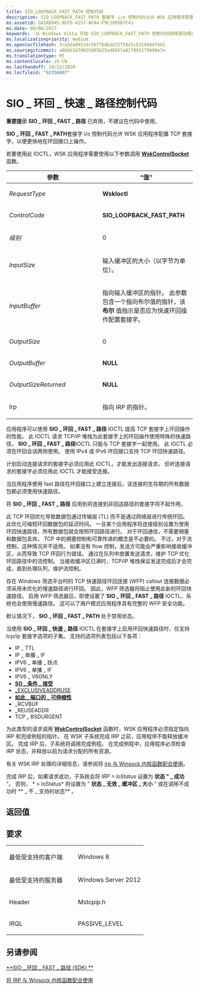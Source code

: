 ```yaml
---
title: SIO_LOOPBACK_FAST_PATH 控制代码
description: SIO_LOOPBACK_FAST_PATH 套接字 i/o 控制代码允许 WSK 应用程序配置 TCP 套接字，以便更快地在环回接口上操作。
ms.assetid: 5A5AD945-9EFD-4157-AFA4-F9C3995B7C43
ms.date: 08/08/2017
keywords: -从 Windows Vista 开始 SIO_LOOPBACK_FAST_PATH 控制代码网络驱动程序
ms.localizationpriority: medium
ms.openlocfilehash: 3ca5da89519c56f7b4bad32f58e5cb31968d7402
ms.sourcegitcommit: a866b3470025d85b25a48857a81f893179698e7e
ms.translationtype: MT
ms.contentlocale: zh-CN
ms.lasthandoff: 10/22/2020
ms.locfileid: "92356007"
---
```

# <a name="sio_loopback_fast_path-control-code"></a>SIO \_ 环回 \_ 快速 \_ 路径控制代码


**重要提示** **SIO \_ 环回 \_ FAST \_ 路径** 已弃用，不建议在代码中使用。

 

**SIO \_ 环回 \_ FAST \_ PATH**套接字 i/o 控制代码允许 WSK 应用程序配置 TCP 套接字，以便更快地在环回接口上操作。

若要使用此 IOCTL，WSK 应用程序需要使用以下参数调用 [**WskControlSocket**](/windows-hardware/drivers/ddi/wsk/nc-wsk-pfn_wsk_control_socket) 函数。

<table>
<colgroup>
<col width="50%" />
<col width="50%" />
</colgroup>
<thead>
<tr class="header">
<th>参数</th>
<th>“值”</th>
</tr>
</thead>
<tbody>
<tr class="odd">
<td><p><em>RequestType</em></p></td>
<td><p><strong>WskIoctl</strong></p></td>
</tr>
<tr class="even">
<td><p><em>ControlCode</em></p></td>
<td><p><strong>SIO_LOOPBACK_FAST_PATH</strong></p></td>
</tr>
<tr class="odd">
<td><p><em>级别</em></p></td>
<td><p>0</p></td>
</tr>
<tr class="even">
<td><p><em>InputSize</em></p></td>
<td><p>输入缓冲区的大小（以字节为单位）。</p></td>
</tr>
<tr class="odd">
<td><p><em>InputBuffer</em></p></td>
<td><p>指向输入缓冲区的指针。 此参数包含一个指向布尔值的指针，该 <strong>布尔</strong> 值指示是否应为快速环回操作配置套接字。</p></td>
</tr>
<tr class="even">
<td><p><em>OutputSize</em></p></td>
<td><p>0</p></td>
</tr>
<tr class="odd">
<td><p><em>OutputBuffer</em></p></td>
<td><p><strong>NULL</strong></p></td>
</tr>
<tr class="even">
<td><p><em>OutputSizeReturned</em></p></td>
<td><p><strong>NULL</strong></p></td>
</tr>
<tr class="odd">
<td><p>Irp</p></td>
<td><p>指向 IRP 的指针。</p></td>
</tr>
</tbody>
</table>

 

应用程序可以使用 **SIO \_ 环回 \_ FAST \_ 路径** IOCTL 提高 TCP 套接字上环回操作的性能。 此 IOCTL 请求 TCP/IP 堆栈为此套接字上的环回操作使用特殊的快速路径。 **SIO \_ 环回 \_ FAST \_ 路径**IOCTL 只能与 TCP 套接字一起使用。 此 IOCTL 必须在环回会话两侧使用。 使用 IPv4 或 IPv6 环回接口支持 TCP 环回快速路径。

计划启动连接请求的套接字必须应用此 IOCTL，才能发出连接请求。 侦听连接请求的套接字必须应用此 IOCTL 才能接受连接。

当应用程序使用 fast 路径在环回接口上建立连接后，该连接的生存期的所有数据包都必须使用快速路径。

将 **SIO \_ 环回 \_ FAST \_ 路径** 应用到将连接到非回送路径的套接字将不起作用。

此 TCP 环回优化导致数据包通过传输层 (TL) 而不是通过网络层进行传统环回。 此优化可缩短环回数据包的延迟时间。 一旦某个应用程序将连接级别设置为使用环回快速路径，所有数据包就会按照环回路径进行。 对于环回通信，不需要拥塞和数据包丢弃。 TCP 中的拥塞控制和可靠传递的概念是不必要的。 不过，对于流控制，这种情况并不适用。 如果没有 flow 控制，发送方可能会严重影响接收缓冲区，从而导致 TCP 环回行为错误。 通过在队列中放置发送请求，维护 TCP 优化环回路径中的流控制。 当接收缓冲区已满时，TCP/IP 堆栈保证发送完成后才会完成，直到处理队列，维护流控制。

存在 Windows 筛选平台时的 TCP 快速路径环回连接 (WFP) callout 连接数据必须采用未优化的慢速路径进行环回。 因此，WFP 筛选器将阻止使用此新的环回快速路径。 启用 WFP 筛选器后，即使设置了 **SIO \_ 环回 \_ FAST \_ 路径** IOCTL，系统也会使用慢速路径。 这可以了用户模式应用程序具有完整的 WFP 安全功能。

默认情况下， **SIO \_ 环回 \_ FAST \_ PATH** 处于禁用状态。

当使用 **SIO \_ 环回 \_ 快速 \_ 路径** IOCTL 在套接字上启用环回快速路径时，仅支持 tcp/ip 套接字选项的子集。 支持的选项列表包括以下各项：

-   IP \_ TTL
-   IP \_ 单播 \_ IF
-   IPV6 \_ 单播 \_ 跃点
-   IPV6 \_ 单播 \_ IF
-   IPV6 \_ V6ONLY
-   [**SO \_ 条件 \_ 接受**](/windows/desktop/WinSock/so-conditional-accept)
-   [\_EXCLUSIVEADDRUSE](/windows/desktop/WinSock/so-exclusiveaddruse)
-   [**如此 \_ 端口的 \_ 可伸缩性**](/windows/desktop/WinSock/so-port-scalability)
-   \_RCVBUF
-   \_REUSEADDR
-   TCP \_ BSDURGENT

为此类型的请求调用 [**WskControlSocket**](/windows-hardware/drivers/ddi/wsk/nc-wsk-pfn_wsk_control_socket) 函数时，WSK 应用程序必须指定指向 IRP 和完成例程的指针。 在 WSK 子系统完成 IRP 之前，应用程序不能释放缓冲区。 完成 IRP 后，子系统将调用完成例程。 在完成例程中，应用程序必须检查 IRP 状态，并释放以前为请求分配的所有资源。

有关 WSK IRP 处理的详细信息，请参阅将 [irp 与 Winsock 内核函数配合使用](./using-irps-with-winsock-kernel-functions.md)。

完成 IRP 后，如果请求成功，子系统会将 *IRP &gt; IoStatus* 设置为 **状态 " \_ 成功** "。 否则， * &gt; IoStatus* 将设置为 " **状态 \_ 无效 \_ 缓冲区 \_ 大小** " 或在调用不成功时 ** \_ 不 \_ 支持的状态** 。

## <a name="return-value"></a>返回值


<a name="requirements"></a>要求
------------

<table>
<colgroup>
<col width="50%" />
<col width="50%" />
</colgroup>
<tbody>
<tr class="odd">
<td><p>最低受支持的客户端</p></td>
<td><p>Windows 8</p></td>
</tr>
<tr class="even">
<td><p>最低受支持的服务器</p></td>
<td><p>Windows Server 2012</p></td>
</tr>
<tr class="odd">
<td><p>Header</p></td>
<td>Mstcpip.h</td>
</tr>
<tr class="even">
<td><p>IRQL</p></td>
<td><p>PASSIVE_LEVEL</p></td>
</tr>
</tbody>
</table>

## <a name="see-also"></a>另请参阅


[**SIO \_ 环回 \_ FAST \_ 路径 (SDK) **](/windows/win32/winsock/sio-loopback-fast-path)

[将 IRP 与 Winsock 内核函数配合使用](./using-irps-with-winsock-kernel-functions.md)

 

